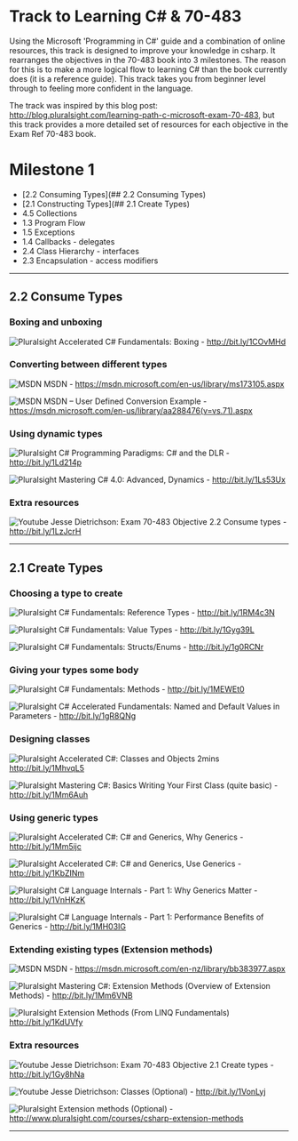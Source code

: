 Track to Learning C\# & 70-483
======

Using the Microsoft 'Programming in C\#' guide and a combination of online resources, 
this track is designed to improve your knowledge in csharp. It rearranges the objectives in the 70-483 book into 3 milestones. 
The reason for this is to make a more logical flow to learning C# than the book currently does (it is a reference guide). This track takes you from beginner level through to feeling more confident in the language.

The track was inspired by this blog post: http://blog.pluralsight.com/learning-path-c-microsoft-exam-70-483, 
but this track provides a more detailed set of resources for each objective in the Exam Ref 70-483 book.

# Milestone 1
* [2.2 Consuming Types](## 2.2 Consuming Types)
* [2.1 Constructing Types](## 2.1 Create Types)
* 4.5 Collections
* 1.3 Program Flow
* 1.5 Exceptions
* 1.4 Callbacks - delegates
* 2.4 Class Hierarchy - interfaces
* 2.3 Encapsulation - access modifiers

-----
## 2.2 Consume Types
### Boxing and unboxing
![Pluralsight](http://www.pluralsight.com/favicon.ico) Accelerated C# Fundamentals: Boxing - http://bit.ly/1COvMHd

### Converting between different types
![MSDN](http://bit.ly/1Z2aZaN) MSDN - https://msdn.microsoft.com/en-us/library/ms173105.aspx
 
![MSDN](http://bit.ly/1Z2aZaN) MSDN – User Defined Conversion Example - https://msdn.microsoft.com/en-us/library/aa288476(v=vs.71).aspx 

### Using dynamic types
![Pluralsight](http://www.pluralsight.com/favicon.ico) C# Programming Paradigms: C# and the DLR - http://bit.ly/1Ld214p 

![Pluralsight](http://www.pluralsight.com/favicon.ico) Mastering C# 4.0: Advanced, Dynamics - http://bit.ly/1Ls53Ux 

### Extra resources
![Youtube](http://www.cami.com/images/favicon_youtube.png) Jesse Dietrichson: Exam 70-483 Objective 2.2 Consume types - http://bit.ly/1LzJcrH 

-----

## 2.1 Create Types
### Choosing a type to create
![Pluralsight](http://www.pluralsight.com/favicon.ico) C# Fundamentals: Reference Types - http://bit.ly/1RM4c3N 

![Pluralsight](http://www.pluralsight.com/favicon.ico) C# Fundamentals: Value Types - http://bit.ly/1Gyg39L
 
![Pluralsight](http://www.pluralsight.com/favicon.ico) C# Fundamentals: Structs/Enums - http://bit.ly/1g0RCNr 


### Giving your types some body
![Pluralsight](http://www.pluralsight.com/favicon.ico) C# Fundamentals: Methods - http://bit.ly/1MEWEt0 

![Pluralsight](http://www.pluralsight.com/favicon.ico) C# Accelerated Fundamentals: Named and Default Values in Parameters - http://bit.ly/1gR8QNg 

### Designing classes
![Pluralsight](http://www.pluralsight.com/favicon.ico) Accelerated C#: Classes and Objects 2mins http://bit.ly/1MhvqL5 

![Pluralsight](http://www.pluralsight.com/favicon.ico) Mastering C#: Basics Writing Your First Class (quite basic) - http://bit.ly/1Mm6Auh 


### Using generic types
![Pluralsight](http://www.pluralsight.com/favicon.ico) Accelerated C#: C# and Generics, Why Generics - http://bit.ly/1Mm5ijc 

![Pluralsight](http://www.pluralsight.com/favicon.ico) Accelerated C#: C# and Generics, Use Generics - http://bit.ly/1KbZINm

![Pluralsight](http://www.pluralsight.com/favicon.ico) C# Language Internals - Part 1: Why Generics Matter -  http://bit.ly/1VnHKzK

![Pluralsight](http://www.pluralsight.com/favicon.ico) C# Language Internals - Part 1: Performance Benefits of Generics - http://bit.ly/1MH03IG


### Extending existing types (Extension methods)
 
![MSDN](http://bit.ly/1Z2aZaN) MSDN - https://msdn.microsoft.com/en-nz/library/bb383977.aspx 

![Pluralsight](http://www.pluralsight.com/favicon.ico) Mastering C#: Extension Methods (Overview of Extension Methods) - http://bit.ly/1Mm6VNB 

![Pluralsight](http://www.pluralsight.com/favicon.ico) Extension Methods (From LINQ Fundamentals) http://bit.ly/1KdUVfy 			

### Extra resources
![Youtube](http://www.cami.com/images/favicon_youtube.png) Jesse Dietrichson: Exam 70-483 Objective 2.1 Create types - http://bit.ly/1Gy8hNa 

![Youtube](http://www.cami.com/images/favicon_youtube.png) Jesse Dietrichson: Classes (Optional) - http://bit.ly/1VonLyj 

![Pluralsight](http://www.pluralsight.com/favicon.ico) Extension methods (Optional) - http://www.pluralsight.com/courses/csharp-extension-methods 

-----
